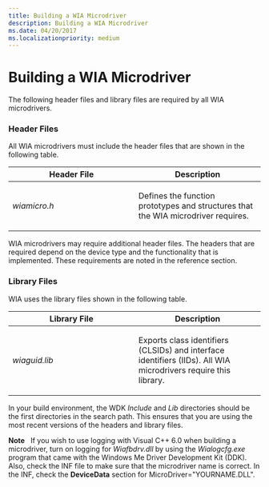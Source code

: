 ```yaml
---
title: Building a WIA Microdriver
description: Building a WIA Microdriver
ms.date: 04/20/2017
ms.localizationpriority: medium
---
```


# Building a WIA Microdriver





The following header files and library files are required by all WIA microdrivers.

### Header Files

All WIA microdrivers must include the header files that are shown in the following table.

<table>
<colgroup>
<col width="50%" />
<col width="50%" />
</colgroup>
<thead>
<tr class="header">
<th>Header File</th>
<th>Description</th>
</tr>
</thead>
<tbody>
<tr class="odd">
<td><p><em>wiamicro.h</em></p></td>
<td><p>Defines the function prototypes and structures that the WIA microdriver requires.</p></td>
</tr>
</tbody>
</table>

 

WIA microdrivers may require additional header files. The headers that are required depend on the device type and the functionality that is implemented. These requirements are noted in the reference section.

### Library Files

WIA uses the library files shown in the following table.

<table>
<colgroup>
<col width="50%" />
<col width="50%" />
</colgroup>
<thead>
<tr class="header">
<th>Library File</th>
<th>Description</th>
</tr>
</thead>
<tbody>
<tr class="odd">
<td><p><em>wiaguid.lib</em></p></td>
<td><p>Exports class identifiers (CLSIDs) and interface identifiers (IIDs). All WIA microdrivers require this library.</p></td>
</tr>
</tbody>
</table>

 

In your build environment, the WDK *Include* and *Lib* directories should be the first directories in the search path. This ensures that you are using the most recent versions of the headers and library files.

**Note**   If you wish to use logging with Visual C++ 6.0 when building a microdriver, turn on logging for *Wiafbdrv.dll* by using the *Wialogcfg.exe* program that came with the Windows Me Driver Development Kit (DDK). Also, check the INF file to make sure that the microdriver name is correct. In the INF, check the **DeviceData** section for MicroDriver="YOURNAME.DLL".

 

 

 




